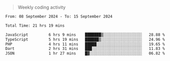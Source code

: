 > Weekly coding activity
<!--START_SECTION:waka-->

```txt
From: 08 September 2024 - To: 15 September 2024

Total Time: 21 hrs 19 mins

JavaScript         6 hrs 9 mins    ███████▒░░░░░░░░░░░░░░░░░   28.88 %
TypeScript         5 hrs 19 mins   ██████▒░░░░░░░░░░░░░░░░░░   24.96 %
PHP                4 hrs 11 mins   █████░░░░░░░░░░░░░░░░░░░░   19.65 %
Dart               2 hrs 31 mins   ███░░░░░░░░░░░░░░░░░░░░░░   11.83 %
JSON               1 hr 27 mins    █▓░░░░░░░░░░░░░░░░░░░░░░░   06.82 %
```

<!--END_SECTION:waka-->
